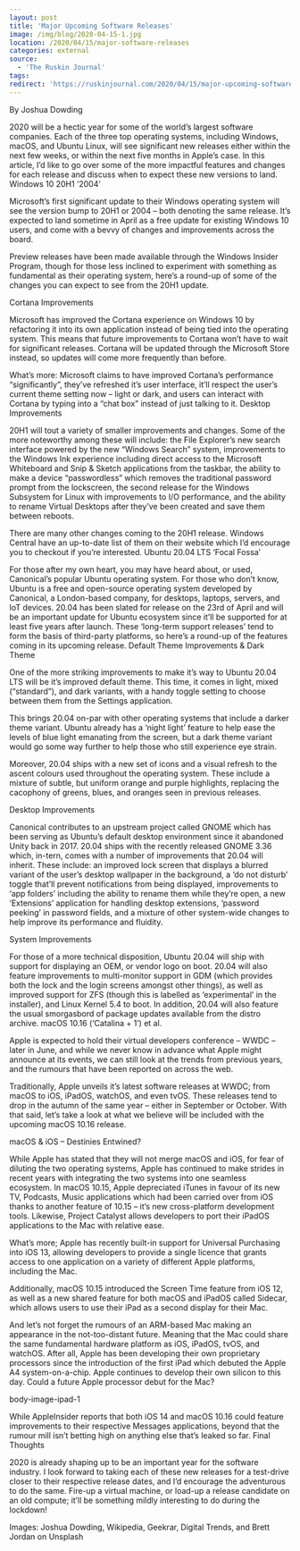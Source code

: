 ```yaml
---
layout: post
title: 'Major Upcoming Software Releases'
image: /img/blog/2020-04-15-1.jpg
location: /2020/04/15/major-software-releases
categories: external
source:
  - 'The Ruskin Journal'
tags:
redirect: 'https://ruskinjournal.com/2020/04/15/major-upcoming-software-releases/'
---
```


By Joshua Dowding

2020 will be a hectic year for some of the world’s largest software companies. Each of the three top operating systems, including Windows, macOS, and Ubuntu Linux, will see significant new releases either within the next few weeks, or within the next five months in Apple’s case. In this article, I’d like to go over some of the more impactful features and changes for each release and discuss when to expect these new versions to land.
Windows 10 20H1 ‘2004’

Microsoft’s first significant update to their Windows operating system will see the version bump to 20H1 or 2004 – both denoting the same release. It’s expected to land sometime in April as a free update for existing Windows 10 users, and come with a bevvy of changes and improvements across the board.

Preview releases have been made available through the Windows Insider Program, though for those less inclined to experiment with something as fundamental as their operating system, here’s a round-up of some of the changes you can expect to see from the 20H1 update.

Cortana Improvements

Microsoft has improved the Cortana experience on Windows 10 by refactoring it into its own application instead of being tied into the operating system. This means that future improvements to Cortana won’t have to wait for significant releases. Cortana will be updated through the Microsoft Store instead, so updates will come more frequently than before.

What’s more: Microsoft claims to have improved Cortana’s performance “significantly”, they’ve refreshed it’s user interface, it’ll respect the user’s current theme setting now – light or dark, and users can interact with Cortana by typing into a “chat box” instead of just talking to it.
Desktop Improvements

20H1 will tout a variety of smaller improvements and changes. Some of the more noteworthy among these will include: the File Explorer’s new search interface powered by the new “Windows Search” system, improvements to the Windows Ink experience including direct access to the Microsoft Whiteboard and Snip & Sketch applications from the taskbar, the ability to make a device “passwordless” which removes the traditional password prompt from the lockscreen, the second release for the Windows Subsystem for Linux with improvements to I/O performance, and the ability to rename Virtual Desktops after they’ve been created and save them between reboots.

There are many other changes coming to the 20H1 release. Windows Central have an up-to-date list of them on their website which I’d encourage you to checkout if you’re interested.
Ubuntu 20.04 LTS ‘Focal Fossa’

For those after my own heart, you may have heard about, or used, Canonical’s popular Ubuntu operating system. For those who don’t know, Ubuntu is a free and open-source operating system developed by Canonical, a London-based company, for desktops, laptops, servers, and IoT devices. 20.04 has been slated for release on the 23rd of April and will be an important update for Ubuntu ecosystem since it’ll be supported for at least five years after launch. These ‘long-term support releases’ tend to form the basis of third-party platforms, so here’s a round-up of the features coming in its upcoming release.
Default Theme Improvements & Dark Theme

One of the more striking improvements to make it’s way to Ubuntu 20.04 LTS will be it’s improved default theme. This time, it comes in light, mixed (“standard”), and dark variants, with a handy toggle setting to choose between them from the Settings application.

This brings 20.04 on-par with other operating systems that include a darker theme variant. Ubuntu already has a ‘night light’ feature to help ease the levels of blue light emanating from the screen, but a dark theme variant would go some way further to help those who still experience eye strain.

Moreover, 20.04 ships with a new set of icons and a visual refresh to the ascent colours used throughout the operating system. These include a mixture of subtle, but uniform orange and purple highlights, replacing the cacophony of greens, blues, and oranges seen in previous releases.

Desktop Improvements

Canonical contributes to an upstream project called GNOME which has been serving as Ubuntu’s default desktop environment since it abandoned Unity back in 2017. 20.04 ships with the recently released GNOME 3.36 which, in-tern, comes with a number of improvements that 20.04 will inherit. These include: an improved lock screen that displays a blurred variant of the user’s desktop wallpaper in the background, a ‘do not disturb’ toggle that’ll prevent notifications from being displayed, improvements to ‘app folders’ including the ability to rename them while they’re open, a new ‘Extensions’ application for handling desktop extensions, ‘password peeking’ in password fields, and a mixture of other system-wide changes to help improve its performance and fluidity.

System Improvements

For those of a more technical disposition, Ubuntu 20.04 will ship with support for displaying an OEM, or vendor logo on boot. 20.04 will also feature improvements to multi-monitor support in GDM (which provides both the lock and the login screens amongst other things), as well as improved support for ZFS (though this is labelled as ‘experimental’ in the installer), and Linux Kernel 5.4 to boot. In addition, 20.04 will also feature the usual smorgasbord of package updates available from the distro archive.
macOS 10.16 (‘Catalina + 1’) et al.

Apple is expected to hold their virtual developers conference – WWDC – later in June, and while we never know in advance what Apple might announce at its events, we can still look at the trends from previous years, and the rumours that have been reported on across the web.

Traditionally, Apple unveils it’s latest software releases at WWDC; from macOS to iOS, iPadOS, watchOS, and even tvOS. These releases tend to drop in the autumn of the same year – either in September or October. With that said, let’s take a look at what we believe will be included with the upcoming macOS 10.16 release.

macOS & iOS – Destinies Entwined?

While Apple has stated that they will not merge macOS and iOS, for fear of diluting the two operating systems, Apple has continued to make strides in recent years with integrating the two systems into one seamless ecosystem. In macOS 10.15, Apple depreciated iTunes in favour of its new TV, Podcasts, Music applications which had been carried over from iOS thanks to another feature of 10.15 – it’s new cross-platform development tools. Likewise, Project Catalyst allows developers to port their iPadOS applications to the Mac with relative ease.

What’s more; Apple has recently built-in support for Universal Purchasing into iOS 13, allowing developers to provide a single licence that grants access to one application on a variety of different Apple platforms, including the Mac.

Additionally, macOS 10.15 introduced the Screen Time feature from iOS 12, as well as a new shared feature for both macOS and iPadOS called Sidecar, which allows users to use their iPad as a second display for their Mac.

And let’s not forget the rumours of an ARM-based Mac making an appearance in the not-too-distant future. Meaning that the Mac could share the same fundamental hardware platform as iOS, iPadOS, tvOS, and watchOS. After all, Apple has been developing their own proprietary processors since the introduction of the first iPad which debuted the Apple A4 system-on-a-chip. Apple continues to develop their own silicon to this day. Could a future Apple processor debut for the Mac?

body-image-ipad-1

While AppleInsider reports that both iOS 14 and macOS 10.16 could feature improvements to their respective Messages applications, beyond that the rumour mill isn’t betting high on anything else that’s leaked so far.
Final Thoughts

2020 is already shaping up to be an important year for the software industry. I look forward to taking each of these new releases for a test-drive closer to their respective release dates, and I’d encourage the adventurous to do the same. Fire-up a virtual machine, or load-up a release candidate on an old compute; it’ll be something mildly interesting to do during the lockdown!

Images: Joshua Dowding, Wikipedia, Geekrar, Digital Trends, and Brett Jordan on Unsplash

